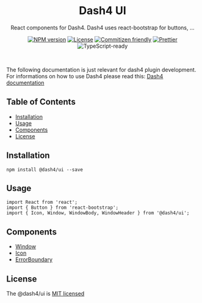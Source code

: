 
<div align="center">
<h1>Dash4 UI</h1>

React components for Dash4. Dash4 uses react-bootstrap for buttons, ...
<br />

[![NPM version](https://badge.fury.io/js/%40dash4%2Fui.svg)](https://www.npmjs.com/package/@dash4/ui)
[![License](https://img.shields.io/badge/license-MIT-green.svg)](http://opensource.org/licenses/MIT) [![Commitizen friendly](https://img.shields.io/badge/commitizen-friendly-brightgreen.svg)](http://commitizen.github.io/cz-cli/) [![Prettier](https://img.shields.io/badge/Code%20Style-Prettier-green.svg)](https://github.com/prettier/prettier) ![TypeScript-ready](https://img.shields.io/npm/types/@dash4/ui.svg)

<br />
</div>

The following documentation is just relevant for dash4 plugin development. For informations on how to use Dash4 please read this: [Dash4 documentation](https://github.com/smollweide/dash4/blob/master/README.md)

## Table of Contents

* [Installation](#installation)
* [Usage](#usage)
* [Components](#components)
* [License](#license)

## <a name="installation">Installation</a>

```shell
npm install @dash4/ui --save
```

## <a name="usage">Usage</a>

```tsx
import React from 'react';
import { Button } from 'react-bootstrap';
import { Icon, Window, WindowBody, WindowHeader } from '@dash4/ui';
```

## <a name="components">Components</a>

* [Window](https://github.com/smollweide/dash4/tree/master/packages/ui/src/components/Window/README.md)
* [Icon](https://github.com/smollweide/dash4/tree/master/packages/ui/src/components/Icon/README.md)
* [ErrorBoundary](https://github.com/smollweide/dash4/tree/master/packages/ui/src/components/ErrorBoundary/README.md)

## <a name="license">License</a>

The @dash4/ui is [MIT licensed](./LICENSE)
